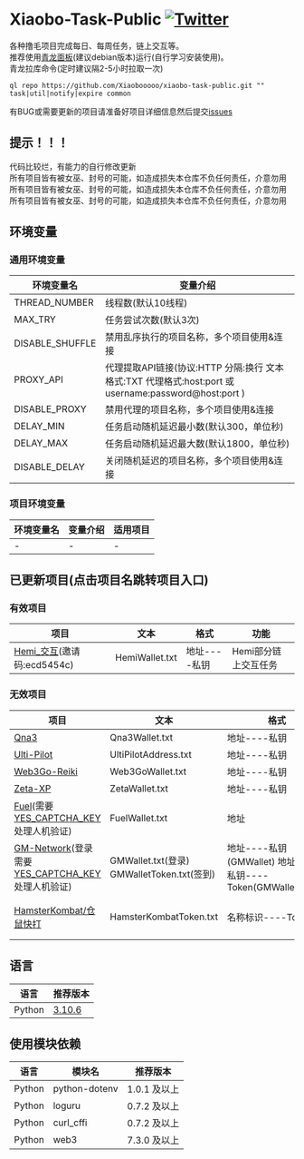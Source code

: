 # Xiaobo-Task-Public [![Twitter](https://img.shields.io/twitter/follow/0xiaobo)](https://twitter.com/intent/follow?screen_name=0xiaobo)

各种撸毛项目完成每日、每周任务，链上交互等。  
推荐使用[青龙面板](https://github.com/whyour/qinglong)(建议debian版本)运行(自行学习安装使用)。  
青龙拉库命令(定时建议隔2-5小时拉取一次)

```
ql repo https://github.com/Xiaobooooo/xiaobo-task-public.git "" task|util|notify|expire common
```

有BUG或需要更新的项目请准备好项目详细信息然后提交[issues](https://github.com/Xiaobooooo/xiaobo-ql-open/issues)

## 提示！！！

代码比较烂，有能力的自行修改更新  
所有项目皆有被女巫、封号的可能，如造成损失本仓库不负任何责任，介意勿用  
所有项目皆有被女巫、封号的可能，如造成损失本仓库不负任何责任，介意勿用  
所有项目皆有被女巫、封号的可能，如造成损失本仓库不负任何责任，介意勿用

## 环境变量

### 通用环境变量

| 环境变量名           | 变量介绍                                                                            |
|-----------------|---------------------------------------------------------------------------------|
| THREAD_NUMBER   | 线程数(默认10线程)                                                                     |
| MAX_TRY         | 任务尝试次数(默认3次)                                                                    |
| DISABLE_SHUFFLE | 禁用乱序执行的项目名称，多个项目使用&连接                                                           |
| PROXY_API       | 代理提取API链接(协议:HTTP 分隔:换行 文本格式:TXT 代理格式:host:port 或 username:password@host:port ) |
| DISABLE_PROXY   | 禁用代理的项目名称，多个项目使用&连接                                                             |
| DELAY_MIN       | 任务启动随机延迟最小数(默认300，单位秒)                                                          |
| DELAY_MAX       | 任务启动随机延迟最大数(默认1800，单位秒)                                                         |
| DISABLE_DELAY   | 关闭随机延迟的项目名称，多个项目使用&连接                                                           |

### 项目环境变量

| 环境变量名 | 变量介绍 | 适用项目 |
|-------|------|------|
| -     | -    | -    |

## 已更新项目(点击项目名跳转项目入口)

### 有效项目

| 项目                                                                  | 文本             | 格式       | 功能           | 
|---------------------------------------------------------------------|----------------|----------|--------------|
| [Hemi_交互](https://points.absinthe.network/hemi/start)(邀请码:ecd5454c) | HemiWallet.txt | 地址----私钥 | Hemi部分链上交互任务 | 

### 无效项目

| 项目                                                                                                                                                                                                                                                                                                                                                    | 文本                                     | 格式                                                  | 功能                                                | 
|-------------------------------------------------------------------------------------------------------------------------------------------------------------------------------------------------------------------------------------------------------------------------------------------------------------------------------------------------------|----------------------------------------|-----------------------------------------------------|---------------------------------------------------|
| [Qna3](https://qna3.ai/vote)                                                                                                                                                                                                                                                                                                                          | Qna3Wallet.txt                         | 地址----私钥                                            | 签到、领取                                             | 
| [Ulti-Pilot](https://pilot.ultiverse.io/?inviteCode=8dKkU)                                                                                                                                                                                                                                                                                            | UltiPilotAddress.txt                   | 地址----私钥                                            | 探索                                                | 
| [Web3Go-Reiki](https://reiki.web3go.xyz?ref=80621285de961cb2)                                                                                                                                                                                                                                                                                         | Web3GoWallet.txt                       | 地址----私钥                                            | 签到                                                | 
| [Zeta-XP](https://hub.zetachain.com/zh-CN/xp?code=YWRkcmVzcz0weDgwQjhCZURCYjI1N2UxMjQ4MDljYUI2MzdmZUY0MDc3RTAyNDYzMTEmZXhwaXJhdGlvbj0xNzEyNzU3MjA0JnI9MHhmZWNmZTkzN2ZiNjJhNzMwMmIxMjU2Yzk4YjNiMWZjMzI4YzgxNmZjMGI0YTkxMzQ5YTJhYzllNzBkYWNmYmQ5JnM9MHgxNWZmNjA1MmJjYmQ1YjZjODM0NzJmNjc5ZDZmMGU2ZTc0MjNkY2Y5NWVlNWI4ZjUxMGE0ZDYzNDkwYzc5NDIyJnY9Mjg%3D) | ZetaWallet.txt                         | 地址----私钥                                            | XP注册、部分链上交互任务                                     | 注册仅一次、交互一周一次          |
| [Fuel](https://faucet-beta-5.fuel.network/)(需要[YES_CAPTCHA_KEY](https://yescaptcha.com/i/iwRpT7)处理人机验证)                                                                                                                                                                                                                                               | FuelWallet.txt                         | 地址                                                  | 领水                                                | 
| [GM-Network](https://launchpad.gmnetwork.ai/mission?invite_code=Y5FBPE)(登录需要[YES_CAPTCHA_KEY](https://yescaptcha.com/i/iwRpT7)处理人机验证)                                                                                                                                                                                                                 | GMWallet.txt(登录) GMWalletToken.txt(签到) | 地址----私钥(GMWallet) 地址----私钥----Token(GMWalletToken) | 每日签到                                              | 
| [HamsterKombat/仓鼠快打](https://t.me/hamster_kombat_bOt/start?startapp=kentId6697084893)                                                                                                                                                                                                                                                                 | HamsterKombatToken.txt                 | 名称标识----Token                                       | 点击、每日奖励(Cipher/MiniGame/PlayGround)、任务(Earn、卡片升级) | 

## 语言

| 语言     | 推荐版本                                                            |
|--------|-----------------------------------------------------------------|
| Python | [3.10.6](https://www.python.org/downloads/release/python-3106/) |

## 使用模块依赖

| 语言     | 模块名           | 推荐版本      | 
|--------|---------------|-----------|
| Python | python-dotenv | 1.0.1 及以上 |
| Python | loguru        | 0.7.2 及以上 |
| Python | curl_cffi     | 0.7.2 及以上 |
| Python | web3          | 7.3.0 及以上 |

